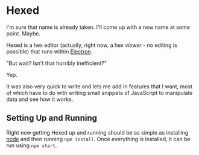 # Hexed

I'm sure that name is already taken. I'll come up with a new name at some point. Maybe.

Hexed is a hex editor (actually, right now, a hex *viewer* - no editing is possible) that runs within [Electron](https://github.com/atom/electron).

"But wait? Isn't that horribly inefficient?"

Yep.

It was also very quick to write and lets me add in features that I want, most of which have to do with writing small snippets of JavaScript to manipulate data and see how it works.

## Setting Up and Running

Right now getting Hexed up and running should be as simple as installing [node](https://nodejs.org/) and then running `npm install`. Once everything is installed, it can be run using `npm start`.
